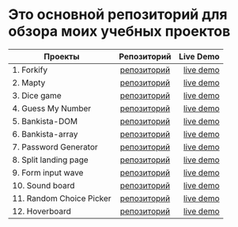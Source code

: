 # Это основной репозиторий для обзора моих учебных проектов

| Проекты            |                                                     Репозиторий                                                     |                                             Live Demo |
| ------------------ | :-----------------------------------------------------------------------------------------------------------------: | ----------------------------------------------------: |
| 1. Forkify         |                      [репозиторий](https://github.com/Adelsspace/recipes-study-project-final)                       |        [live demo](https://recipes-adel.netlify.app/) |
| 2. Mapty           |              [репозиторий](https://githttps://github.com/Adelsspace/study-projects/tree/master/mapty)               |           [live demo](https://mapty-adel.netlify.app) |
| 3. Dice game       |           [репозиторий](https://githttps://github.com/Adelsspace/study-projects/tree/master/dice%20game)            |            [live demo](https://dice-adel.netlify.app) |
| 4. Guess My Number |         [репозиторий](https://github.com/Adelsspace/study-projects/tree/master/guess%20my%20number%20game)          |  [live demo](https://guessmynumber-adel.netlify.app/) |
| 5. Bankista-DOM    | [репозиторий](https://github.com/Adelsspace/rhttps://github.com/Adelsspace/study-projects/tree/master/bankista-DOM) |   [live demo](https://bankista-dom-adel.netlify.app/) |
| 6. Bankista-array  |               [репозиторий](https://github.com/Adelsspace/study-projects/tree/master/bankista-array)                | [live demo](https://bankista-array-adel.netlify.app/) |
| 7. Password Generator |               [репозиторий](https://github.com/Adelsspace/study-projects/tree/master/bankista-array)                | [live demo](https://password-generator-adel.netlify.app/) |
| 8. Split landing page  |               [репозиторий](https://github.com/Adelsspace/study-projects/tree/master/bankista-array)                | [live demo](https://splitlandingpage-adel.netlify.app) |
| 9. Form input wave  |               [репозиторий](https://github.com/Adelsspace/study-projects/tree/master/bankista-array)                | [live demo](https://https://forminputwave-adel.netlify.app) |
| 10. Sound board |               [репозиторий](https://github.com/Adelsspace/study-projects/tree/master/bankista-array)                | [live demo](https://https://sound-board-adel.netlify.app) |
| 11. Random Choice Picker  |               [репозиторий](https://github.com/Adelsspace/study-projects/tree/master/bankista-array)                | [live demo](https://random-choice-picker-adel.netlify.app/) |
| 12. Hoverboard |               [репозиторий](https://github.com/Adelsspace/study-projects/tree/master/bankista-array)                | [live demo](https://hoverboard-adel.netlify.app/) |



